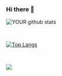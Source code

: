 ### Hi there 👋

<p align="center">

![YOUR github stats](https://github-readme-stats.vercel.app/api?username=carolinaoliveira)

<br>

[![Top Langs](https://github-readme-stats.vercel.app/api/top-langs/?username=carolinaoliveira&layout=compact&theme=graywhite)](https://github.com/carolinaoliveira[/github-readme-stats)

<br>

[<img src="https://img.shields.io/badge/linkedin-%230077B5.svg?&style=for-the-badge&logo=linkedin&logoColor=white" />](www.linkedin.com/in/carol-oliveirasn)

</p>
